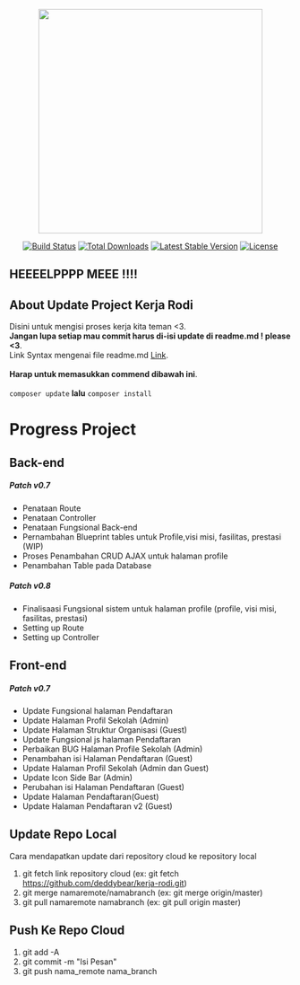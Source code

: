 <p align="center"><a href="https://laravel.com" target="_blank"><img src="https://raw.githubusercontent.com/laravel/art/master/logo-lockup/5%20SVG/2%20CMYK/1%20Full%20Color/laravel-logolockup-cmyk-red.svg" width="400"></a></p>

<p align="center">
<a href="https://travis-ci.org/laravel/framework"><img src="https://travis-ci.org/laravel/framework.svg" alt="Build Status"></a>
<a href="https://packagist.org/packages/laravel/framework"><img src="https://poser.pugx.org/laravel/framework/d/total.svg" alt="Total Downloads"></a>
<a href="https://packagist.org/packages/laravel/framework"><img src="https://poser.pugx.org/laravel/framework/v/stable.svg" alt="Latest Stable Version"></a>
<a href="https://packagist.org/packages/laravel/framework"><img src="https://poser.pugx.org/laravel/framework/license.svg" alt="License"></a>
</p>

## HEEEELPPPP MEEE !!!!

## About Update Project Kerja Rodi
Disini untuk mengisi proses kerja kita teman <3.<br>
**Jangan lupa setiap mau commit harus di-isi update di readme.md ! please <3**.<br>
Link Syntax mengenai file readme.md [Link](https://www.markdownguide.org/basic-syntax/).<br><br>
**Harap untuk memasukkan commend dibawah ini**.<br><br>
`composer update` **lalu** `composer install`



# Progress Project
## Back-end
##### Patch v0.7
- Penataan Route
- Penataan Controller
- Penataan Fungsional Back-end
- Pernambahan Blueprint tables untuk Profile,visi misi, fasilitas, prestasi (WIP)
- Proses Penambahan CRUD AJAX untuk halaman profile 
- Penambahan Table pada Database 

##### Patch v0.8 
- Finalisaasi Fungsional sistem untuk halaman profile (profile, visi misi, fasilitas, prestasi)
- Setting up Route 
- Setting up Controller 

## Front-end

##### Patch v0.7
- Update Fungsional halaman Pendaftaran
- Update Halaman Profil Sekolah (Admin)
- Update Halaman Struktur Organisasi (Guest)
- Update Fungsional js halaman Pendaftaran
- Perbaikan BUG Halaman Profile Sekolah (Admin)
- Penambahan isi Halaman Pendaftaran (Guest)
- Update Halaman Profil Sekolah (Admin dan Guest)
- Update Icon Side Bar (Admin)
- Perubahan isi Halaman Pendaftaran (Guest)
- Update Halaman Pendaftaran(Guest)
- Update Halaman Pendaftaran v2 (Guest)


## Update Repo Local 

Cara mendapatkan update dari repository cloud ke repository local 

1. git fetch link repository cloud (ex: git fetch https://github.com/deddybear/kerja-rodi.git)
2. git merge namaremote/namabranch (ex: git merge origin/master)
3. git pull namaremote namabranch (ex: git pull origin master)

## Push Ke Repo Cloud

1. git add -A
2. git commit -m "Isi Pesan"
3. git push nama_remote nama_branch
